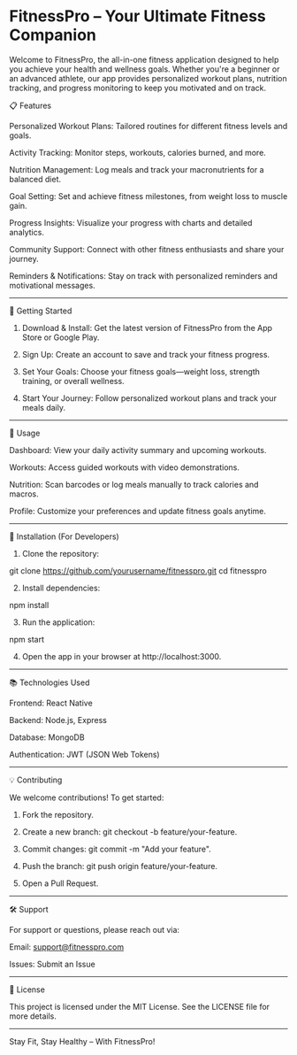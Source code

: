 # FitnessPro – Your Ultimate Fitness Companion

Welcome to FitnessPro, the all-in-one fitness application designed to help you achieve your health and wellness goals. Whether you're a beginner or an advanced athlete, our app provides personalized workout plans, nutrition tracking, and progress monitoring to keep you motivated and on track.

📋 Features

Personalized Workout Plans: Tailored routines for different fitness levels and goals.

Activity Tracking: Monitor steps, workouts, calories burned, and more.

Nutrition Management: Log meals and track your macronutrients for a balanced diet.

Goal Setting: Set and achieve fitness milestones, from weight loss to muscle gain.

Progress Insights: Visualize your progress with charts and detailed analytics.

Community Support: Connect with other fitness enthusiasts and share your journey.

Reminders & Notifications: Stay on track with personalized reminders and motivational messages.



---

🚀 Getting Started

1. Download & Install: Get the latest version of FitnessPro from the App Store or Google Play.


2. Sign Up: Create an account to save and track your fitness progress.


3. Set Your Goals: Choose your fitness goals—weight loss, strength training, or overall wellness.


4. Start Your Journey: Follow personalized workout plans and track your meals daily.




---

📱 Usage

Dashboard: View your daily activity summary and upcoming workouts.

Workouts: Access guided workouts with video demonstrations.

Nutrition: Scan barcodes or log meals manually to track calories and macros.

Profile: Customize your preferences and update fitness goals anytime.



---

🔧 Installation (For Developers)

1. Clone the repository:

git clone https://github.com/yourusername/fitnesspro.git
cd fitnesspro


2. Install dependencies:

npm install


3. Run the application:

npm start


4. Open the app in your browser at http://localhost:3000.




---

📚 Technologies Used

Frontend: React Native

Backend: Node.js, Express

Database: MongoDB

Authentication: JWT (JSON Web Tokens)



---

💡 Contributing

We welcome contributions! To get started:

1. Fork the repository.


2. Create a new branch: git checkout -b feature/your-feature.


3. Commit changes: git commit -m "Add your feature".


4. Push the branch: git push origin feature/your-feature.


5. Open a Pull Request.




---

🛠️ Support

For support or questions, please reach out via:

Email: support@fitnesspro.com

Issues: Submit an Issue



---

📜 License

This project is licensed under the MIT License. See the LICENSE file for more details.


---

Stay Fit, Stay Healthy – With FitnessPro!

